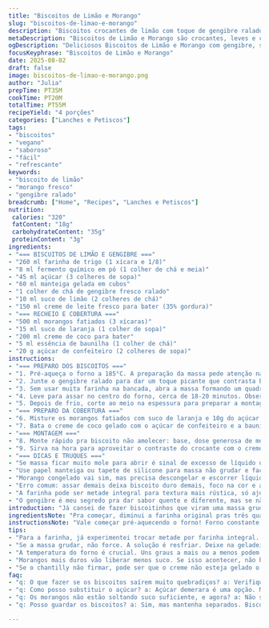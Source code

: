 ```yaml
---
title: "Biscoitos de Limão e Morango"
slug: "biscoitos-de-limao-e-morango"
description: "Biscoitos crocantes de limão com toque de gengibre ralado, cobertos com morangos macerados na laranja e chantilly de coco. Receita sem ovos e sem castanhas, substituindo ingredientes clássicos para textura leve e sabor fresco. Técnica simples, melhorias na textura da massa e indicação de sinais visuais para ponto ideal da cocção. Perfeito pra quem roda a cozinha sem frescura, mas quer resultado bacana. Fácil adaptação para intolerantes e quem busca variação mais cítrica e aromática."
metaDescription: "Biscoitos de Limão e Morango são crocantes, leves e cheios de sabor. Uma combinação perfeita de gengibre e frutas para um lanche refrescante."
ogDescription: "Deliciosos Biscoitos de Limão e Morango com gengibre, simples de fazer e irresistíveis. Crocância e frescor em cada mordida."
focusKeyphrase: "Biscoitos de Limão e Morango"
date: 2025-08-02
draft: false
image: biscoitos-de-limao-e-morango.png
author: "Julia"
prepTime: PT35M
cookTime: PT20M
totalTime: PT55M
recipeYield: "4 porções"
categories: ["Lanches e Petiscos"]
tags:
- "biscoitos"
- "vegano"
- "saboroso"
- "fácil"
- "refrescante"
keywords:
- "biscoito de limão"
- "morango fresco"
- "gengibre ralado"
breadcrumb: ["Home", "Recipes", "Lanches e Petiscos"]
nutrition: 
 calories: "320"
 fatContent: "18g"
 carbohydrateContent: "35g"
 proteinContent: "3g"
ingredients:
- "=== BISCUITOS DE LIMÃO E GENGIBRE ==="
- "260 ml farinha de trigo (1 xícara e 1/8)"
- "8 ml fermento químico em pó (1 colher de chá e meia)"
- "45 ml açúcar (3 colheres de sopa)"
- "60 ml manteiga gelada em cubos"
- "1 colher de chá de gengibre fresco ralado"
- "10 ml suco de limão (2 colheres de chá)"
- "150 ml creme de leite fresco para bater (35% gordura)"
- "=== RECHEIO E COBERTURA ==="
- "500 ml morangos fatiados (3 xícaras)"
- "15 ml suco de laranja (1 colher de sopa)"
- "200 ml creme de coco para bater"
- "5 ml essência de baunilha (1 colher de chá)"
- "20 g açúcar de confeiteiro (2 colheres de sopa)"
instructions:
- "=== PREPARO DOS BISCOITOS ==="
- "1. Pré-aqueça o forno a 185°C. A preparação da massa pede atenção na textura, ir cortando a manteiga dentro da farinha e açúcar com pinceladas rápidas, sem amassar demais — grãos visíveis, como areia grossa, sinal que manteiga está na medida."
- "2. Junte o gengibre ralado para dar um toque picante que contrasta bem com o limão. Misture o suco de limão e o creme de leite só até formar massa homogênea, pegajosa mas maleável. Evite mexer demais, massa sobre trabalhada desenvolve glúten e endurece depois."
- "3. Sem usar muita farinha na bancada, abra a massa formando um quadrado de 13cm para focar na crocância. Corte em quatro pedaços iguais — organizo já na forma com papel manteiga."
- "4. Leve para assar no centro do forno, cerca de 18-20 minutos. Observe a leve coloração dourada nas bordas e o aroma cítrico começando a invadir a cozinha — marca boa. Tire, deixe esfriar em grade para manter crocância."
- "5. Depois de frio, corte ao meio na espessura para preparar a montagem."
- "=== PREPARO DA COBERTURA ==="
- "6. Misture os morangos fatiados com suco de laranja e 10g do açúcar, deixe macerar por pelo menos 25 minutos. Morangos vão liberar suco, fica suculento sem ficar melado. Laranja traz acidez diferente da tradicional do limão, experimente trocar conforme gosto."
- "7. Bata o creme de coco gelado com o açúcar de confeiteiro e a baunilha até atingir picos firmes. Coco substitui creme tradicional elegantemente, perfeita opção vegana e sabor menos pesado."
- "=== MONTAGEM ==="
- "8. Monte rápido pra biscoito não amolecer: base, dose generosa de morangos com o caldo, chantilly de coco batido, seguido da outra metade do biscoito. Finalize com um pouco mais do chantilly e morangos para decoração."
- "9. Sirva na hora para aproveitar o contraste do crocante com o cremoso e o frescor dos cítricos. Se for guardar, recomendo separar componentes e montar só pouco antes."
- "=== DICAS E TRUQUES ==="
- "Se massa ficar muito mole para abrir é sinal de excesso de líquido ou manteiga quente, resfrie na geladeira por 15-20 min. Caso fruta não liberar líquido suficiente, adicione uma gota de limão para estimular liberação."
- "Use papel manteiga ou tapete de silicone para massa não grudar e facilitar movimentação. Substituir creme por iogurte natural deixa mais ácido e menos cremoso, válido pra quem prefere algo mais leve."
- "Morango congelado vai sim, mas precisa descongelar e escorrer líquido pra não deixar biscoito muito úmido."
- "Erro comum: assar demais deixa biscoito duro demais, foco na cor e aroma no check a cada 2 minutos após 15 min no forno."
- "A farinha pode ser metade integral para textura mais rústica, só ajuste líquido se massa perder resistência."
- "O gengibre é meu segredo pra dar sabor quente e diferente, mas se não curtir, pode trocar por raspas de laranja."
introduction: "Já cansei de fazer biscoitinhos que viram uma massa grudenta ou bolos apagados. A sacada aqui é misturar limão com gengibre pra mandar um aroma marcante e uma crocância segura. O segredo é não mexer demais a massa e prestar atenção no ponto visual, aquela borda levemente dourada, aroma que aparece rápido e textura quase quebradiça. Preparei essa combinação com creme de coco pra tirar o queijo e o chantilly do palco, o sabor fica mais fresco, mais diferente. Morangos com suco de laranja? Troca simples que muda tudo no sabor - só precisa marcar 25 minutos deixando os morangos soltearem seu líquido, sem afogar no açúcar. Quem tenta pela primeira vez, vale o truque de refrigeração pra massa e paciência pro creme bater no ponto certo. O fim? Um contraste de textura e sabor que sempre surpreende a galera. Pra mim, é receita pra fazer e comer sem muita firula, aquele tipo que você se garante."
ingredientsNote: "Pra começar, diminui a farinha original pras três quartos de xícara, porque achei a receita inicial com muita farinha e o biscoito ficava meio pesado. Tentei substituir o açúcar branco por açúcar demerara para um sabor mais caramelizado, resultou num biscoito mais complexo no sabor. Tirei o limão por limão siciliano e acrescentei gengibre fresco ralado para um contraste aromático bom, mexendo na receita tradicional. Creme de coco? Testei no lugar do creme de leite pesado, ideal pra quem quer algo mais leve e vegano, mas com sabor e textura interessantes. Na fruta, troquei metade do morango por mirtilo, só pra variar de vez em quando — vale primeira tentativa. Também coloquei um toque de suco de laranja para dar uma acidez diferente que combina bem com gengibre e limão. Açúcar de confeiteiro no chantilly de coco garantiu doçura na medida sem manchar a textura. A princípio, tentei fazer sem refrigeração da massa e ficou mole demais pra abrir, por isso achei melhor indicar um rápido descanso na geladeira, funciona melhor. Sem ovos e sem castanha, zerou quem tem alergias, fica suave, aromático. Sem truque no emulsificante, só vibra natural. Vale muito deixar a massa pouco mexida, pele de biscoito crocante ganha na simplicidade."
instructionsNote: "Vale começar pré-aquecendo o forno! Forno constante faz toda a diferença, evite abrir a porta muito no meio do cozimento para não derrubar a temperatura. Misture os ingredientes secos e já vá cortando a manteiga gelada em pedaços pequenos direto na tigela, esfarelando até ver textura parecida com areia úmida. Junte o gengibre com cuidado pra não deixar ficar amarelado nem muito molhado. Misture o líquido pouco a pouco, precisa pegar corpo, não virar massa grudenta. Abra com as mãos ou rolo, só pressionando devagar. Evite farinha extra pra não endurecer. Corte direto sobre o papel, facilita o manuseio. No forno, fique de olho no cheiro: o aroma cítrico vai dar o sinal que tempo está bom no momento da cor dourada nas bordas. Retire e deixe esfriar em grade, nunca a massa assada no fundo quente, senão vai detectar umidade demais. Para a fruta, açúcar na metade e suco cítrico ajudam a soltar líquido bom, sabor sem excessos. O chantilly de coco demanda bater bem gelado, vale deixar creme no freezer 10 minutos antes pra textura firme. Na montagem, não demore — biscoito envolve umidade, pode perder crocância. Decore e sirva preferencialmente na hora pra sentir a variação de texturas, a crocância, o cremoso e o frescor ao mesmo tempo. Caso queira guardar, mantenha componentes separados, especialmente a massa e frutas, misturando só no momento certo. Assim, evita biscoito embatumado. Trate essa receita mais como ideia: teste abertamente com frutas da estação, ajustando açúcar e acidez no gosto inteiro, só na intuição."
tips:
- "Para a farinha, já experimentei trocar metade por farinha integral. O resultado é mais rústico. Mas, atenção na umidade da massa. Tem que ajustar o líquido. Alerta na hora de abrir a massa."
- "Se a massa grudar, não force. A solução é resfriar. Deixe na geladeira por 15 min. Isso ajuda a firmar um pouco mais. Você vai sentir a diferença na textura ao abrir."
- "A temperatura do forno é crucial. Uns graus a mais ou a menos podem alterar o todo. E evite abrir o forno muito antes dos 15 minutos."
- "Morangos mais duros vão liberar menos suco. Se isso acontecer, não hesite. Um pouquinho de suco de limão ajuda a dar aquela ativada. Experimente também misturar com outras frutas."
- "Se o chantilly não firmar, pode ser que o creme não esteja gelado o suficiente. Dica: coloque no freezer por 10 minutos antes de bater. Isso faz ele atingir o ponto certo."
faq:
- "q: O que fazer se os biscoitos saírem muito quebradiços? a: Verifique a temperatura do forno. Se ficou alto, pode endurecer. Outra, não trabalhe demais a massa."
- "q: Como posso substituir o açúcar? a: Açúcar demerara é uma opção. Mas, se quiser, também pode usar adoçante. O sabor muda, eu sei. Vai do seu gosto."
- "q: Os morangos não estão soltando suco suficiente, e agora? a: Não se preocupe. A dica é adicionar um pouco de água. Isso vai ajudar a liberar mais suco sem adoçar demais."
- "q: Posso guardar os biscoitos? a: Sim, mas mantenha separados. Biscoito e frutas todos juntos não dá certo. Se misturar, a umidade transforma tudo em mush."

---
```


